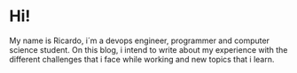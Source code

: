 
# Hi! 
My name is Ricardo, i´m a devops engineer, programmer and computer science student.
On this blog, i intend to write about my experience with the different challenges that i face while working and new topics that i learn.  

